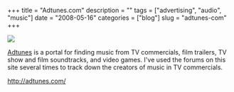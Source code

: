 +++
title = "Adtunes.com"
description = ""
tags = ["advertising", "audio", "music"]
date = "2008-05-16"
categories = ["blog"]
slug = "adtunes-com"
+++



  <div class="notebook-screenshot"><a href="http://adtunes.com/"><img src="//media.konigi.com/bluga/wt482d87276090a.jpg"/></a></div><p><a href="http://adtunes.com/">Adtunes</a> is a portal for finding music from TV commercials, film trailers, TV show and film soundtracks, and video games. I've used the forums on this site several times to track down the creators of music in TV commercials.</p>
    
  <a href="http://adtunes.com/">http://adtunes.com/</a>
